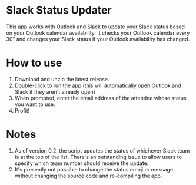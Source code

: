 # Slack Status Updater

This app works with Outlook and Slack to update your Slack status based on your Outlook calendar availability.  It checks your Outlook calendar every 30" and changes your Slack status if your Outlook availability has changed.

# How to use
1. Download and unzip the latest release.
1. Double-click to run the app (this will automatically open Outlook and Slack if they aren't already open)
1. When prompted, enter the email address of the attendee whose status you want to use.
1. Profit!

# Notes
1. As of version 0.2, the script updates the status of whichever Slack team is at the top of the list.  There's an outstanding issue to allow users to specify which team number should receive the update.
1. It's presently not possible to change the status emoji or message without changing the source code and re-compiling the app.
